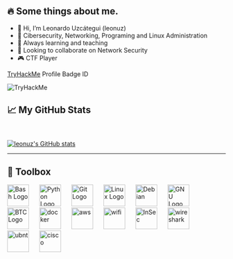 ## :fire: Some things about me. 

- 👋 Hi, I’m Leonardo Uzcátegui (leonuz)
- 👀 Cibersecurity, Networking, Programing and Linux Administration
- 🌱 Always learning and teaching
- 💞️ Looking to collaborate on Network Security
- 🎮 CTF Player  

[TryHackMe](https://tryhackme.com/p/leonuz) Profile Badge ID  

![TryHackMe](https://tryhackme.com/api/v2/badges/public-profile?userPublicId=120697")

## &#x1f4c8; My GitHub Stats
<br>

[![leonuz's GitHub stats](https://github-readme-stats.vercel.app/api?username=leonuz&show_icons=true&theme=synthwave)](https://github.com/leonuz)

---
## :space_invader: Toolbox
<img src="https://cdn.worldvectorlogo.com/logos/bash-1.svg" style="margin-right:20px;" alt="Bash Logo" width="50" height="50"/> <img src="https://cdn.worldvectorlogo.com/logos/python-5.svg" style="margin-right:20px;" alt="Python Logo" width="50" height="50"/> <img src="https://cdn.worldvectorlogo.com/logos/github-icon-1.svg" style="margin-right:20px;" alt="Git Logo" width="50" height="50"/> <img src="https://cdn.worldvectorlogo.com/logos/linux-tux.svg" style="margin-right:20px;" alt="Linux Logo" width="50" height="50"/> <img src="https://cdn.worldvectorlogo.com/logos/debian-2.svg" style="margin-right:20px;" alt="Debian" width="50" height="50"/> <img src="https://cdn.worldvectorlogo.com/logos/gnu-4.svg" style="margin-right:20px;" alt="GNU Logo" width="50" height="50"/> <img src="https://cdn.worldvectorlogo.com/logos/bitcoin-logo.svg" style="margin-right:20px;" alt="BTC Logo" width="50" height="50"/> <img src="https://cdn.worldvectorlogo.com/logos/docker.svg" style="margin-right:20px;" alt="docker" width="50" height="50"/> <img src="https://cdn.worldvectorlogo.com/logos/amazon-web-services.svg" style="margin-right:20px;" alt="aws" width="50" height="50"/> <img src="https://cdn.worldvectorlogo.com/logos/wifi.svg" style="margin-right:20px;" alt="wifi" width="50" height="50"/> <img src="https://cdn.worldvectorlogo.com/logos/information-security.svg" style="margin-right:20px;" alt="InSec" width="50" height="50"/> <img src="https://cdn.worldvectorlogo.com/logos/wireshark.svg" style="margin-right:20px;" alt="wireshark" width="50" height="50"/> <img src="https://cdn.worldvectorlogo.com/logos/ubiquiti-networks-2016.svg" style="margin-right:20px;" alt="ubnt" width="50" height="50"/> <img src="https://cdn.worldvectorlogo.com/logos/cisco-2.svg" style="margin-right:20px;" alt="cisco" width="50" height="50"/> 

 
<!---
leonuz/leonuz is a ✨ special ✨ repository because its `README.md` (this file) appears on your GitHub profile.
You can click the Preview link to take a look at your changes.
--->

